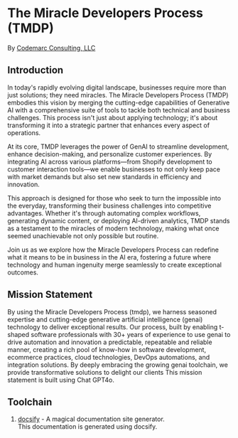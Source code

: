 # The Miracle Developers Process (TMDP)
By [Codemarc Consulting, LLC]

## Introduction
In today's rapidly evolving digital landscape, businesses require more than just solutions; they need miracles. The Miracle Developers Process (TMDP) embodies this vision by merging the cutting-edge capabilities of Generative AI with a comprehensive suite of tools to tackle both technical and business challenges. This process isn't just about applying technology; it's about transforming it into a strategic partner that enhances every aspect of operations.

At its core, TMDP leverages the power of GenAI to streamline development, enhance decision-making, and personalize customer experiences. By integrating AI across various platforms—from Shopify development to customer interaction tools—we enable businesses to not only keep pace with market demands but also set new standards in efficiency and innovation.

This approach is designed for those who seek to turn the impossible into the everyday, transforming their business challenges into competitive advantages. Whether it's through automating complex workflows, generating dynamic content, or deploying AI-driven analytics, TMDP stands as a testament to the miracles of modern technology, making what once seemed unachievable not only possible but routine.

Join us as we explore how the Miracle Developers Process can redefine what it means to be in business in the AI era, fostering a future where technology and human ingenuity merge seamlessly to create exceptional outcomes.

## Mission Statement

By using the Miracle Developers Process (tmdp), we harness seasoned expertise and cutting-edge generative artificial intelligence (genai) technology to deliver exceptional results. Our process, built by enabling t-shaped software professionals with 30+ years of experience to use genai to drive automation and innovation a predictable, repeatable and reliable manner, creating  a rich pool of know-how in software development, ecommerce practices, cloud technologies, DevOps automations, and integration solutions. By deeply embracing the growing genai toolchain, we provide transformative solutions to delight our clients
This mission statement is built using Chat GPT4o.

## Toolchain

1. [docsify] - A magical documentation site generator.  
This documentation is generated using docsify.



[Codemarc Consulting, LLC]: https://codemarc.net
[docsify]: https://docsify.js.org/#/

